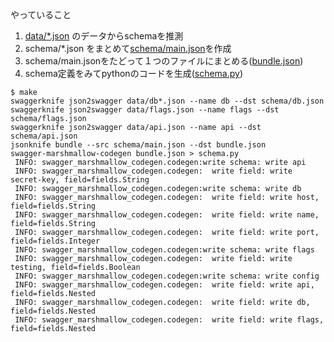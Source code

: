 やっていること

1. [data/*.json](./data) のデータからschemaを推測
2. schema/*.json をまとめて[schema/main.json](schema/main.json)を作成
3. schema/main.jsonをたどって１つのファイルにまとめる([bundle.json](bundle.json))
4. schema定義をみてpythonのコードを生成([schema.py](schema.py))

```console
$ make
swaggerknife json2swagger data/db*.json --name db --dst schema/db.json
swaggerknife json2swagger data/flags.json --name flags --dst schema/flags.json
swaggerknife json2swagger data/api.json --name api --dst schema/api.json
jsonknife bundle --src schema/main.json --dst bundle.json
swagger-marshmallow-codegen bundle.json > schema.py
 INFO: swagger_marshmallow_codegen.codegen:write schema: write api
 INFO: swagger_marshmallow_codegen.codegen:  write field: write secret-key, field=fields.String
 INFO: swagger_marshmallow_codegen.codegen:write schema: write db
 INFO: swagger_marshmallow_codegen.codegen:  write field: write host, field=fields.String
 INFO: swagger_marshmallow_codegen.codegen:  write field: write name, field=fields.String
 INFO: swagger_marshmallow_codegen.codegen:  write field: write port, field=fields.Integer
 INFO: swagger_marshmallow_codegen.codegen:write schema: write flags
 INFO: swagger_marshmallow_codegen.codegen:  write field: write testing, field=fields.Boolean
 INFO: swagger_marshmallow_codegen.codegen:write schema: write config
 INFO: swagger_marshmallow_codegen.codegen:  write field: write api, field=fields.Nested
 INFO: swagger_marshmallow_codegen.codegen:  write field: write db, field=fields.Nested
 INFO: swagger_marshmallow_codegen.codegen:  write field: write flags, field=fields.Nested
```

